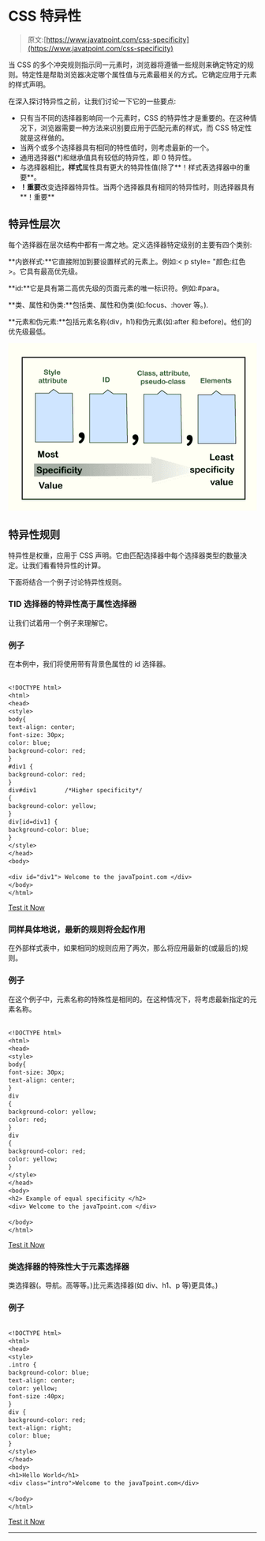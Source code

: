 # CSS 特异性

> 原文:[https://www.javatpoint.com/css-specificity](https://www.javatpoint.com/css-specificity)

当 CSS 的多个冲突规则指示同一元素时，浏览器将遵循一些规则来确定特定的规则。特定性是帮助浏览器决定哪个属性值与元素最相关的方式。它确定应用于元素的样式声明。

在深入探讨特异性之前，让我们讨论一下它的一些要点:

*   只有当不同的选择器影响同一个元素时，CSS 的特异性才是重要的。在这种情况下，浏览器需要一种方法来识别要应用于匹配元素的样式，而 CSS 特定性就是这样做的。
*   当两个或多个选择器具有相同的特性值时，则考虑最新的一个。
*   通用选择器(*)和继承值具有较低的特异性，即 0 特异性。
*   与选择器相比，**样式**属性具有更大的特异性值(除了**！样式表选择器中的重要**。
*   **！重要**改变选择器特异性。当两个选择器具有相同的特异性时，则选择器具有**！重要**

## 特异性层次

每个选择器在层次结构中都有一席之地。定义选择器特定级别的主要有四个类别:

**内嵌样式:**它直接附加到要设置样式的元素上。例如:< p style= "颜色:红色>。它具有最高优先级。

**id:**它是具有第二高优先级的页面元素的唯一标识符。例如:#para。

**类、属性和伪类:**包括类、属性和伪类(如:focus、:hover 等。).

**元素和伪元素:**包括元素名称(div，h1)和伪元素(如:after 和:before)。他们的优先级最低。

![CSS Specificity](img/350730546db6701bd9277988c413876d.png)

## 特异性规则

特异性是权重，应用于 CSS 声明。它由匹配选择器中每个选择器类型的数量决定。让我们看看特异性的计算。

下面将结合一个例子讨论特异性规则。

### **T**ID 选择器的特异性高于属性选择器

让我们试着用一个例子来理解它。

### 例子

在本例中，我们将使用带有背景色属性的 id 选择器。

```

<!DOCTYPE html>
<html>
<head>
<style>
body{
text-align: center;
font-size: 30px;
color: blue;
background-color: red;
}
#div1 {
background-color: red;
}
div#div1        /*Higher specificity*/
{
background-color: yellow;
}
div[id=div1] {
background-color: blue;
}
</style>
</head>
<body>

<div id="div1"> Welcome to the javaTpoint.com </div>
</body>
</html>

```

[Test it Now](https://www.javatpoint.com/oprweb/test.jsp?filename=CSSSpecificity1)

### 同样具体地说，最新的规则将会起作用

在外部样式表中，如果相同的规则应用了两次，那么将应用最新的(或最后的)规则。

### 例子

在这个例子中，元素名称的特殊性是相同的。在这种情况下，将考虑最新指定的元素名称。

```

<!DOCTYPE html>
<html>
<head>
<style>
body{
font-size: 30px;
text-align: center;
}
div 
{
background-color: yellow;
color: red;
}
div 
{
background-color: red;
color: yellow;
}
</style>
</head>
<body>
<h2> Example of equal specificity </h2>
<div> Welcome to the javaTpoint.com </div>

</body>
</html>

```

[Test it Now](https://www.javatpoint.com/oprweb/test.jsp?filename=CSSSpecificity2)

### 类选择器的特殊性大于元素选择器

类选择器(。导航。高等等。)比元素选择器(如 div、h1、p 等)更具体。)

### 例子

```

<!DOCTYPE html>
<html>
<head>
<style> 
.intro {
background-color: blue;
text-align: center;
color: yellow;
font-size :40px;
}
div {
background-color: red;
text-align: right;
color: blue;
}
</style>
</head>
<body>
<h1>Hello World</h1>
<div class="intro">Welcome to the javaTpoint.com</div>

</body>
</html>

```

[Test it Now](https://www.javatpoint.com/oprweb/test.jsp?filename=CSSSpecificity3)

* * *